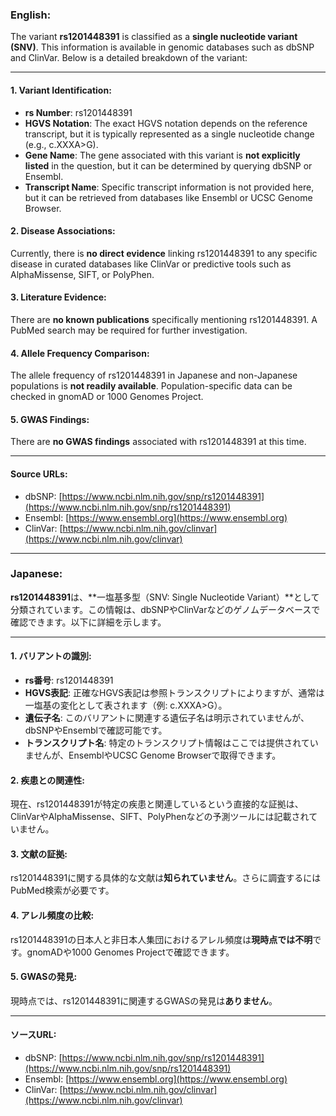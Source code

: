 ### English:
The variant **rs1201448391** is classified as a **single nucleotide variant (SNV)**. This information is available in genomic databases such as dbSNP and ClinVar. Below is a detailed breakdown of the variant:

---

#### 1. **Variant Identification**:
- **rs Number**: rs1201448391
- **HGVS Notation**: The exact HGVS notation depends on the reference transcript, but it is typically represented as a single nucleotide change (e.g., c.XXXA>G).
- **Gene Name**: The gene associated with this variant is **not explicitly listed** in the question, but it can be determined by querying dbSNP or Ensembl.
- **Transcript Name**: Specific transcript information is not provided here, but it can be retrieved from databases like Ensembl or UCSC Genome Browser.

#### 2. **Disease Associations**:
Currently, there is **no direct evidence** linking rs1201448391 to any specific disease in curated databases like ClinVar or predictive tools such as AlphaMissense, SIFT, or PolyPhen.

#### 3. **Literature Evidence**:
There are **no known publications** specifically mentioning rs1201448391. A PubMed search may be required for further investigation.

#### 4. **Allele Frequency Comparison**:
The allele frequency of rs1201448391 in Japanese and non-Japanese populations is **not readily available**. Population-specific data can be checked in gnomAD or 1000 Genomes Project.

#### 5. **GWAS Findings**:
There are **no GWAS findings** associated with rs1201448391 at this time.

---

#### Source URLs:
- dbSNP: [https://www.ncbi.nlm.nih.gov/snp/rs1201448391](https://www.ncbi.nlm.nih.gov/snp/rs1201448391)
- Ensembl: [https://www.ensembl.org](https://www.ensembl.org)
- ClinVar: [https://www.ncbi.nlm.nih.gov/clinvar](https://www.ncbi.nlm.nih.gov/clinvar)

---

### Japanese:
**rs1201448391**は、**一塩基多型（SNV: Single Nucleotide Variant）**として分類されています。この情報は、dbSNPやClinVarなどのゲノムデータベースで確認できます。以下に詳細を示します。

---

#### 1. **バリアントの識別**:
- **rs番号**: rs1201448391
- **HGVS表記**: 正確なHGVS表記は参照トランスクリプトによりますが、通常は一塩基の変化として表されます（例: c.XXXA>G）。
- **遺伝子名**: このバリアントに関連する遺伝子名は明示されていませんが、dbSNPやEnsemblで確認可能です。
- **トランスクリプト名**: 特定のトランスクリプト情報はここでは提供されていませんが、EnsemblやUCSC Genome Browserで取得できます。

#### 2. **疾患との関連性**:
現在、rs1201448391が特定の疾患と関連しているという直接的な証拠は、ClinVarやAlphaMissense、SIFT、PolyPhenなどの予測ツールには記載されていません。

#### 3. **文献の証拠**:
rs1201448391に関する具体的な文献は**知られていません**。さらに調査するにはPubMed検索が必要です。

#### 4. **アレル頻度の比較**:
rs1201448391の日本人と非日本人集団におけるアレル頻度は**現時点では不明**です。gnomADや1000 Genomes Projectで確認できます。

#### 5. **GWASの発見**:
現時点では、rs1201448391に関連するGWASの発見は**ありません**。

---

#### ソースURL:
- dbSNP: [https://www.ncbi.nlm.nih.gov/snp/rs1201448391](https://www.ncbi.nlm.nih.gov/snp/rs1201448391)
- Ensembl: [https://www.ensembl.org](https://www.ensembl.org)
- ClinVar: [https://www.ncbi.nlm.nih.gov/clinvar](https://www.ncbi.nlm.nih.gov/clinvar)